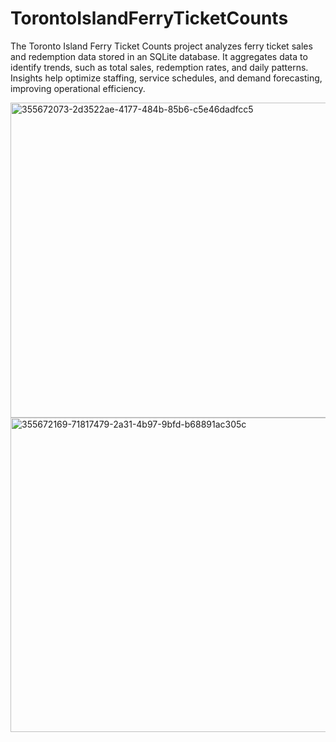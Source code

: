 # TorontoIslandFerryTicketCounts
The Toronto Island Ferry Ticket Counts project analyzes ferry ticket sales and redemption data stored in an SQLite database. It aggregates data to identify trends, such as total sales, redemption rates, and daily patterns. Insights help optimize staffing, service schedules, and demand forecasting, improving operational efficiency.

<img width="1020" height="504" alt="355672073-2d3522ae-4177-484b-85b6-c5e46dadfcc5" src="https://github.com/user-attachments/assets/e97601c0-312f-49e3-9a40-6a5e9a8617e6" />
<img width="1322" height="503" alt="355672169-71817479-2a31-4b97-9bfd-b68891ac305c" src="https://github.com/user-attachments/assets/78ca527d-7ab9-46d7-9665-533944275f3f" />


